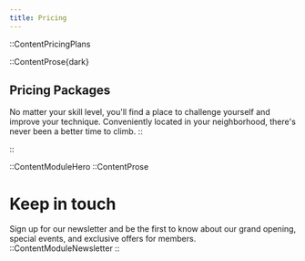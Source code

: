 ```yaml
---
title: Pricing
---
```


::ContentPricingPlans

::ContentProse{dark}

## Pricing Packages

No matter your skill level, you'll find a place to challenge yourself and improve your technique. Conveniently located in your neighborhood, there's never been a better time to climb.
::

::

::ContentModuleHero
::ContentProse

# Keep in touch

Sign up for our newsletter and be the first to know about our grand opening, special events, and exclusive offers for members.
::ContentModuleNewsletter
::
